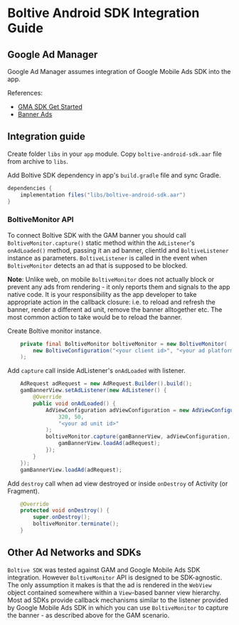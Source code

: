 # Boltive Android SDK Integration Guide

## Google Ad Manager

Google Ad Manager assumes integration of Google Mobile Ads SDK into the app.

References:

- [GMA SDK Get Started](https://developers.google.com/ad-manager/mobile-ads-sdk/android/quick-start)
- [Banner Ads](https://developers.google.com/ad-manager/mobile-ads-sdk/android/banner)


## Integration guide

Create folder `libs` in your `app` module. Copy `boltive-android-sdk.aar` file from archive
to `libs`.

Add Boltive SDK dependency in app's `build.gradle` file and sync Gradle.

```groovy
dependencies {
    implementation files("libs/boltive-android-sdk.aar")
}
```

### BoltiveMonitor API

To connect Boltive SDK with the GAM banner you should call `BoltiveMonitor.capture()` static method within the `AdListener`'s `onAdLoaded()` method, passing it an ad banner, clientId and `BoltiveListener` instance as parameters.  `BoltiveListener` is called in the event when `BoltiveMonitor` detects an ad that is supposed to be blocked.

**Note**: Unlike web, on mobile `BoltiveMonitor` does not actually block or prevent any ads from rendering - it only reports them and signals to the app native code.  It is your responsibility as the app developer to take appropriate action in the callback closure: i.e. to reload and refresh the banner, render a different ad unit, remove the banner alltogether etc.  The most common action to take would be to reload the banner.

Create Boltive monitor instance.

```java
    private final BoltiveMonitor boltiveMonitor = new BoltiveMonitor(
        new BoltiveConfiguration("<your client id>", "<your ad platform name>")
    );
```

Add `capture` call inside AdListener's `onAdLoaded` with listener.

```java
    AdRequest adRequest = new AdRequest.Builder().build();
    gamBannerView.setAdListener(new AdListener() {
        @Override
        public void onAdLoaded() {
            AdViewConfiguration adViewConfiguration = new AdViewConfiguration(
                320, 50,
                "<your ad unit id>"
            );
            boltiveMonitor.capture(gamBannerView, adViewConfiguration, () -> {
                gamBannerView.loadAd(adRequest);
            });
        }
    });
    gamBannerView.loadAd(adRequest);
```

Add `destroy` call when ad view destroyed or inside `onDestroy` of Activity (or Fragment).

```java
    @Override
    protected void onDestroy() {
        super.onDestroy();
        boltiveMonitor.terminate();
    }
```

## Other Ad Networks and SDKs

`Boltive SDK` was tested against GAM and Google Mobile Ads SDK integration.  However `BoltiveMonitor` API is designed to be SDK-agnostic.  The only assumption it makes is that the ad is rendered in the `WebView` object contained somewhere within a `View`-based banner view hierarchy.  Most ad SDKs provide callback mechanisms similar to the listener provided by Google Mobile Ads SDK in which you can use `BoltiveMonitor` to capture the banner - as described above for the GAM scenario.
